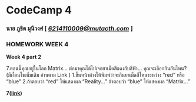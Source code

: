 # CodeCamp 4

### นาย ภูชิต  มุนีวงศ์  [ *6214110009@mutacth.com* ]
### HOMEWORK WEEK 4
**Week 4 part 2**

7.ตอนนี้คุณอยู่ในโลก Matrix… ต่อมาคุณได้ไปเจอยาเม็ดสีแดงกับสีฟ้า… คุณจะเลือกกินอันไหน? (มีเงื่อนไขเพิ่มเติม อ่านตาม Link )
1.ขึ้นหน้าต่างให้พิมพ์ว่าจะกินยาเม็ดสีไหนระหว่าง “red” หรือ “blue”
2.ถ้าตอบว่า “red” ให้แสดงผล “Reality...”
ถ้าตอบว่า “blue” ให้แสดงผล “Matrix...”

**7([link](https://codepen.io/puchit-muneewong/pen/RwrVzBY))**
